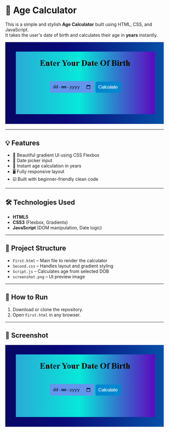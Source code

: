 # 🎂 Age Calculator

This is a simple and stylish **Age Calculator** built using HTML, CSS, and JavaScript.  
It takes the user's date of birth and calculates their age in **years** instantly.

![UI Screenshot](screenshot.png)

---

## 💡 Features
- 🎨 Beautiful gradient UI using CSS Flexbox
- 📅 Date picker input
- 🧮 Instant age calculation in years
- 🖥️ Fully responsive layout
- ☑️ Built with beginner-friendly clean code

---

## 🛠️ Technologies Used
- **HTML5**
- **CSS3** (Flexbox, Gradients)
- **JavaScript** (DOM manipulation, Date logic)

---

## 📁 Project Structure
- `First.html` – Main file to render the calculator
- `Second.css` – Handles layout and gradient styling
- `Script.js` – Calculates age from selected DOB
- `screenshot.png` – UI preview image

---

## 🚀 How to Run
1. Download or clone the repository.
2. Open `First.html` in any browser.

---

## 📸 Screenshot
![Age Calculator Preview](screenshot.png)
